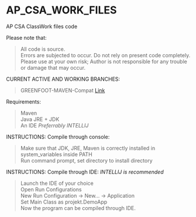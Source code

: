 ﻿# AP_CSA_WORK_FILES
AP CSA ClassWork files code

Please note that:

>	All code is source.<br/>
>	Errors are subjected to occur. Do not rely on present code completely.<br/>
>	Please use at your own risk; Author is not responsible for any trouble or damage that may occur.<br/>

CURRENT ACTIVE AND WORKING BRANCHES:

>	GREENFOOT-MAVEN-Compat [Link](https://github.com/Kal4shn1k0v/AP_CSA_WORK_FILES/tree/GREENFOOT-MAVEN-Compat)

Requirements:

>	Maven<br/>
>	Java JRE + JDK<br/>
>	An IDE *Preferrably INTELLIJ*

INSTRUCTIONS: Compile through console:

>	Make sure that JDK, JRE, Maven is correctly installed in system_variables inside PATH<br/>
>	Run command prompt, set directory to install directory
>	

INSTRUCTIONS: Compile through IDE: *INTELLIJ is recommended*

>	Launch the IDE of your choice<br/>
>	Open Run Configurations<br/>
>	New Run Configuration → New... → Application<br/>
>	Set Main Class as projekt.DemoApp<br/>
>	Now the program can be compiled through IDE.